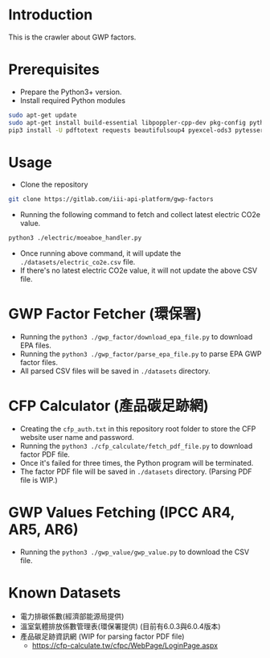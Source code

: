 # Introduction

This is the crawler about GWP factors.

# Prerequisites

- Prepare the Python3+ version.
- Install required Python modules

```Bash
sudo apt-get update
sudo apt-get install build-essential libpoppler-cpp-dev pkg-config python3-dev python3-pil
pip3 install -U pdftotext requests beautifulsoup4 pyexcel-ods3 pytesseract
```

# Usage

- Clone the repository

```Bash
git clone https://gitlab.com/iii-api-platform/gwp-factors
```

- Running the following command to fetch and collect latest electric CO2e value.

```Bash
python3 ./electric/moeaboe_handler.py
```

- Once running above command, it will update the `./datasets/electric_co2e.csv` file.
- If there's no latest electric CO2e value, it will not update the above CSV file.

# GWP Factor Fetcher (環保署)

- Running the `python3 ./gwp_factor/download_epa_file.py` to download EPA files.
- Running the `python3 ./gwp_factor/parse_epa_file.py` to parse EPA GWP factor files.
- All parsed CSV files will be saved in `./datasets` directory.

# CFP Calculator (產品碳足跡網)

- Creating the `cfp_auth.txt` in this repository root folder to store the CFP website user name and password.
- Running the `python3 ./cfp_calculate/fetch_pdf_file.py` to download factor PDF file.
- Once it's failed for three times, the Python program will be terminated.
- The factor PDF file will be saved in `./datasets` directory. (Parsing PDF file is WIP.)

# GWP Values Fetching (IPCC AR4, AR5, AR6)

- Running the `python3 ./gwp_value/gwp_value.py` to download the CSV file.

# Known Datasets

- 電力排碳係數(經濟部能源局提供)
- 溫室氣體排放係數管理表(環保署提供) (目前有6.0.3與6.0.4版本)
- 產品碳足跡資訊網 (WIP for parsing factor PDF file)
  - https://cfp-calculate.tw/cfpc/WebPage/LoginPage.aspx
